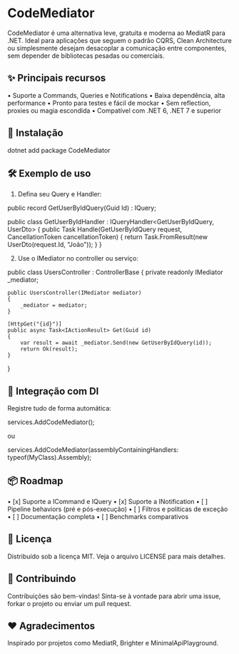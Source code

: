 
CodeMediator
============

CodeMediator é uma alternativa leve, gratuita e moderna ao MediatR para .NET. 
Ideal para aplicações que seguem o padrão CQRS, Clean Architecture ou simplesmente desejam desacoplar 
a comunicação entre componentes, sem depender de bibliotecas pesadas ou comerciais.

✨ Principais recursos
---------------------
• Suporte a Commands, Queries e Notifications
• Baixa dependência, alta performance
• Pronto para testes e fácil de mockar
• Sem reflection, proxies ou magia escondida
• Compatível com .NET 6, .NET 7 e superior

🚀 Instalação
-------------
dotnet add package CodeMediator

🛠️ Exemplo de uso
------------------
1. Defina seu Query e Handler:

public record GetUserByIdQuery(Guid Id) : IQuery<UserDto>;

public class GetUserByIdHandler : IQueryHandler<GetUserByIdQuery, UserDto>
{
    public Task<UserDto> Handle(GetUserByIdQuery request, CancellationToken cancellationToken)
    {
        return Task.FromResult(new UserDto(request.Id, "João"));
    }
}

2. Use o IMediator no controller ou serviço:

public class UsersController : ControllerBase
{
    private readonly IMediator _mediator;

    public UsersController(IMediator mediator)
    {
        _mediator = mediator;
    }

    [HttpGet("{id}")]
    public async Task<IActionResult> Get(Guid id)
    {
        var result = await _mediator.Send(new GetUserByIdQuery(id));
        return Ok(result);
    }
}

🧩 Integração com DI
--------------------
Registre tudo de forma automática:

services.AddCodeMediator();

ou 

services.AddCodeMediator(assemblyContainingHandlers: typeof(MyClass).Assembly);

📦 Roadmap
----------
• [x] Suporte a ICommand e IQuery
• [x] Suporte a INotification
• [ ] Pipeline behaviors (pré e pós-execução)
• [ ] Filtros e políticas de exceção
• [ ] Documentação completa
• [ ] Benchmarks comparativos

📄 Licença
----------
Distribuído sob a licença MIT. Veja o arquivo LICENSE para mais detalhes.

🤝 Contribuindo
---------------
Contribuições são bem-vindas! Sinta-se à vontade para abrir uma issue, forkar o projeto ou enviar um pull request.

❤️ Agradecimentos
-----------------
Inspirado por projetos como MediatR, Brighter e MinimalApiPlayground.
